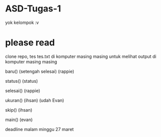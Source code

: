# ASD-Tugas-1
yok kelompok :v

# please read

clone repo, tes tes.txt di komputer masing masing untuk melihat output di komputer masing masing

baru() (setengah selesai) (rappie)

status() (status)

selesai() (rappie)

ukuran() (ihsan) (udah Evan)

skip() (ihsan)


main() (evan)

deadline malam minggu 27 maret
